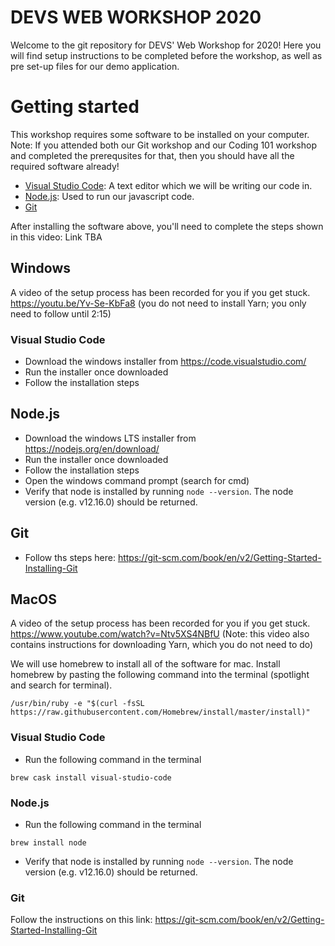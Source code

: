 # DEVS WEB WORKSHOP 2020

Welcome to the git repository for DEVS' Web Workshop for 2020! Here you will find setup instructions to be completed before the workshop, as well as pre set-up files for our demo application.

# Getting started

This workshop requires some software to be installed on your computer.
Note: If you attended both our Git workshop and our Coding 101 workshop and completed the prerequsites for that, then you should have all the required software already!

- [Visual Studio Code](https://code.visualstudio.com/): A text editor which we will be writing our code in.
- [Node.js](https://nodejs.org/en/): Used to run our javascript code.
- [Git](https://git-scm.com/book/en/v2/Getting-Started-Installing-Git)

After installing the software above, you'll need to complete the steps shown in this video: Link TBA

## Windows

A video of the setup process has been recorded for you if you get stuck. https://youtu.be/Yv-Se-KbFa8 (you do not need to install Yarn; you only need to follow until 2:15)

### Visual Studio Code

- Download the windows installer from https://code.visualstudio.com/
- Run the installer once downloaded
- Follow the installation steps

## Node.js

- Download the windows LTS installer from https://nodejs.org/en/download/
- Run the installer once downloaded
- Follow the installation steps
- Open the windows command prompt (search for cmd)
- Verify that node is installed by running `node --version`. The node version (e.g. v12.16.0) should be returned.

## Git
- Follow ths steps here: https://git-scm.com/book/en/v2/Getting-Started-Installing-Git

## MacOS

A video of the setup process has been recorded for you if you get stuck. https://www.youtube.com/watch?v=Ntv5XS4NBfU (Note: this video also contains instructions for downloading Yarn, which you do not need to do)

We will use homebrew to install all of the software for mac. Install homebrew by pasting the following command into the terminal (spotlight and search for terminal).

```
/usr/bin/ruby -e "$(curl -fsSL https://raw.githubusercontent.com/Homebrew/install/master/install)"
```

### Visual Studio Code

- Run the following command in the terminal

```
brew cask install visual-studio-code
```

### Node.js

- Run the following command in the terminal

```
brew install node
```

- Verify that node is installed by running `node --version`. The node version (e.g. v12.16.0) should be returned.

### Git

Follow the instructions on this link: https://git-scm.com/book/en/v2/Getting-Started-Installing-Git

